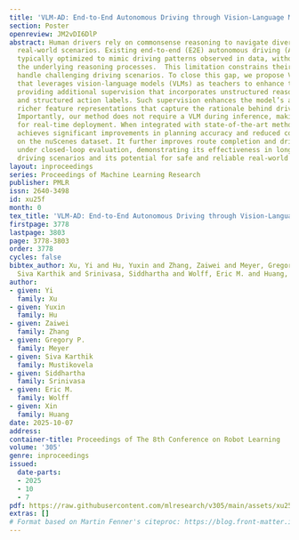 ```yaml
---
title: 'VLM-AD: End-to-End Autonomous Driving through Vision-Language Model Supervision'
section: Poster
openreview: JM2vDI6DlP
abstract: Human drivers rely on commonsense reasoning to navigate diverse and dynamic
  real-world scenarios. Existing end-to-end (E2E) autonomous driving (AD) models are
  typically optimized to mimic driving patterns observed in data, without capturing
  the underlying reasoning processes.  This limitation constrains their ability to
  handle challenging driving scenarios. To close this gap, we propose VLM-AD, a method
  that leverages vision-language models (VLMs) as teachers to enhance training by
  providing additional supervision that incorporates unstructured reasoning information
  and structured action labels. Such supervision enhances the model’s ability to learn
  richer feature representations that capture the rationale behind driving patterns.
  Importantly, our method does not require a VLM during inference, making it practical
  for real-time deployment. When integrated with state-of-the-art methods, VLM-AD
  achieves significant improvements in planning accuracy and reduced collision rates
  on the nuScenes dataset. It further improves route completion and driving scores
  under closed-loop evaluation, demonstrating its effectiveness in long-horizon, interactive
  driving scenarios and its potential for safe and reliable real-world deployment.
layout: inproceedings
series: Proceedings of Machine Learning Research
publisher: PMLR
issn: 2640-3498
id: xu25f
month: 0
tex_title: 'VLM-AD: End-to-End Autonomous Driving through Vision-Language Model Supervision'
firstpage: 3778
lastpage: 3803
page: 3778-3803
order: 3778
cycles: false
bibtex_author: Xu, Yi and Hu, Yuxin and Zhang, Zaiwei and Meyer, Gregory P. and Mustikovela,
  Siva Karthik and Srinivasa, Siddhartha and Wolff, Eric M. and Huang, Xin
author:
- given: Yi
  family: Xu
- given: Yuxin
  family: Hu
- given: Zaiwei
  family: Zhang
- given: Gregory P.
  family: Meyer
- given: Siva Karthik
  family: Mustikovela
- given: Siddhartha
  family: Srinivasa
- given: Eric M.
  family: Wolff
- given: Xin
  family: Huang
date: 2025-10-07
address:
container-title: Proceedings of The 8th Conference on Robot Learning
volume: '305'
genre: inproceedings
issued:
  date-parts:
  - 2025
  - 10
  - 7
pdf: https://raw.githubusercontent.com/mlresearch/v305/main/assets/xu25f/xu25f.pdf
extras: []
# Format based on Martin Fenner's citeproc: https://blog.front-matter.io/posts/citeproc-yaml-for-bibliographies/
---
```

